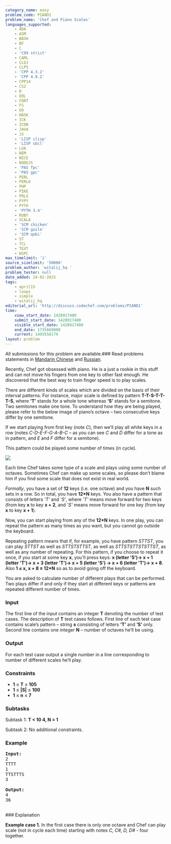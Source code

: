 ```yaml
---
category_name: easy
problem_code: PIANO1
problem_name: 'Chef and Piano Scales'
languages_supported:
    - ADA
    - ASM
    - BASH
    - BF
    - C
    - 'C99 strict'
    - CAML
    - CLOJ
    - CLPS
    - 'CPP 4.3.2'
    - 'CPP 4.9.2'
    - CPP14
    - CS2
    - D
    - ERL
    - FORT
    - FS
    - GO
    - HASK
    - ICK
    - ICON
    - JAVA
    - JS
    - 'LISP clisp'
    - 'LISP sbcl'
    - LUA
    - NEM
    - NICE
    - NODEJS
    - 'PAS fpc'
    - 'PAS gpc'
    - PERL
    - PERL6
    - PHP
    - PIKE
    - PRLG
    - PYPY
    - PYTH
    - 'PYTH 3.4'
    - RUBY
    - SCALA
    - 'SCM chicken'
    - 'SCM guile'
    - 'SCM qobi'
    - ST
    - TCL
    - TEXT
    - WSPC
max_timelimit: '1'
source_sizelimit: '50000'
problem_author: 'witalij_hq '
problem_tester: null
date_added: 24-02-2015
tags:
    - april15
    - loops
    - simple
    - witalij_hq
editorial_url: 'http://discuss.codechef.com/problems/PIANO1'
time:
    view_start_date: 1428917400
    submit_start_date: 1428917400
    visible_start_date: 1428917400
    end_date: 1735669800
    current: 1493558174
layout: problem
---
```

All submissions for this problem are available.###  Read problems statements in [Mandarin Chinese](http://www.codechef.com/download/translated/APRIL15/mandarin/PIANO1.pdf) and [Russian](http://www.codechef.com/download/translated/APRIL15/russian/PIANO1.pdf).

Recently, Chef got obsessed with piano. He is a just a rookie in this stuff and can not move his fingers from one key to other fast enough. He discovered that the best way to train finger speed is to play scales.

There are different kinds of scales which are divided on the basis of their interval patterns. For instance, major scale is defined by pattern **T-T-S-T-T-T-S**, where **‘T’** stands for a whole tone whereas **‘S’** stands for a semitone. Two semitones make one tone. To understand how they are being played, please refer to the below image of piano’s octave – two consecutive keys differ by one semitone.

If we start playing from first key (note _C_), then we’ll play all white keys in a row (notes _C-D-E-F-G-A-B-C_ – as you can see _C_ and _D_ differ for a tone as in pattern, and _E_ and _F_ differ for a semitone).

This pattern could be played some number of times (in cycle).

![](http://upload.wikimedia.org/wikipedia/commons/thumb/1/15/PianoKeyboard.svg/250px-PianoKeyboard.svg.png)

Each time Chef takes some type of a scale and plays using some number of octaves. Sometimes Chef can make up some scales, so please don’t blame him if you find some scale that does not exist in real world.

_Formally_, you have a set of **12** keys (i.e. one octave) and you have **N** such sets in a row. So in total, you have **12\*N** keys. You also have a pattern that consists of letters _'T'_ and _'S'_, where _'T'_ means move forward for two keys (from key **x** to key **x + 2**, and _'S'_ means move forward for one key (from key **x** to key **x + 1**).

Now, you can start playing from any of the **12\*N** keys. In one play, you can repeat the pattern as many times as you want, but you cannot go outside the keyboard.

Repeating pattern means that if, for example, you have pattern _STTST_, you can play _STTST_ as well as _STTSTSTTST_, as well as _STTSTSTTSTSTTST_, as well as any number of repeating. For this pattern, if you choose to repeat it once, if you start at some key **x**, you'll press keys: **x (letter 'S')-> x + 1 (letter 'T')-> x + 3 (letter 'T')-> x + 5 (letter 'S') -> x + 6 (letter 'T')-> x + 8**. Also **1 ≤ x, x + 8 ≤ 12\*N** so as to avoid going off the keyboard.

You are asked to calculate number of different plays that can be performed. Two plays differ if and only if they start at different keys or patterns are repeated different number of times.

### Input

The first line of the input contains an integer **T** denoting the number of test cases. The description of **T** test cases follows.
First line of each test case contains scale’s pattern – string **s** consisting of letters **‘T’** and **‘S’** only.
Second line contains one integer **N** – number of octaves he’ll be using.

### Output

For each test case output a single number in a line corresponding to number of different scales he’ll play.

### Constraints

- **1** ≤ **T** ≤ **105**
- **1** ≤ **|S|** ≤ **100**
- **1** ≤ **n** ≤ **7**

### Subtasks

Subtask 1: **T < 10 4, N = 1**

Subtask 2: No additional constraints.

### Example

<pre><b>Input:</b>
2 
TTTT
1
TTSTTTS
3

<b>Output:</b>
4
36

</pre>### Explanation

**Example case 1.** In the first case there is only one octave and Chef can play scale (not in cycle each time) starting with notes _C, C#, D, D#_ - four together.
